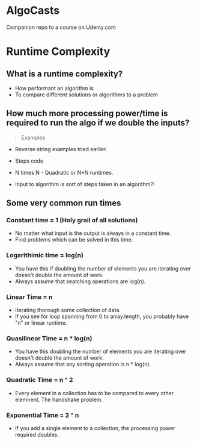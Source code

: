 # AlgoCasts

Companion repo to a course on Udemy.com

# Runtime Complexity

## What is a runtime complexity?
- How performant an algorithm is
- To compare different solutions or algorithms to a problem


## How much more processing power/time is required to run the algo if we double the inputs?

> Examples

 - Reverse string examples tried earlier.
 - Steps code

- N times N - Quadratic or N*N runtimes.
- Input to algorithm is sort of steps taken in an algorithm?!


## Some very common run times

### Constant time = 1 (Holy grail of all solutions)
  - No matter what input is the output is always in a constant time.
  - Find problems which can be solved in this time.

### Logarithimic time = log(n)
  - You have this if doubling the number of elements you are iterating over doesn't double the amount of work.
  - Always assume that searching operations are log(n).

### Linear Time = n
   - Iterating thorough some collection of data.
   - If you see for loop spanning from 0 to array.length, you probably have "n" or linear runtime.

### Quasilinear Time = n * log(n)
   - You have this doubling the number of elements you are iterating over doesn't double the amount of work.
   - Always assume that any sorting operation is n * log(n).

### Quadratic Time = n ^ 2
   - Every element in a collection has to be compared to every other elemnent. The handshake problem.

### Exponential Time = 2 ^ n
  - If you add a single element to a collection, the processing power required doubles.